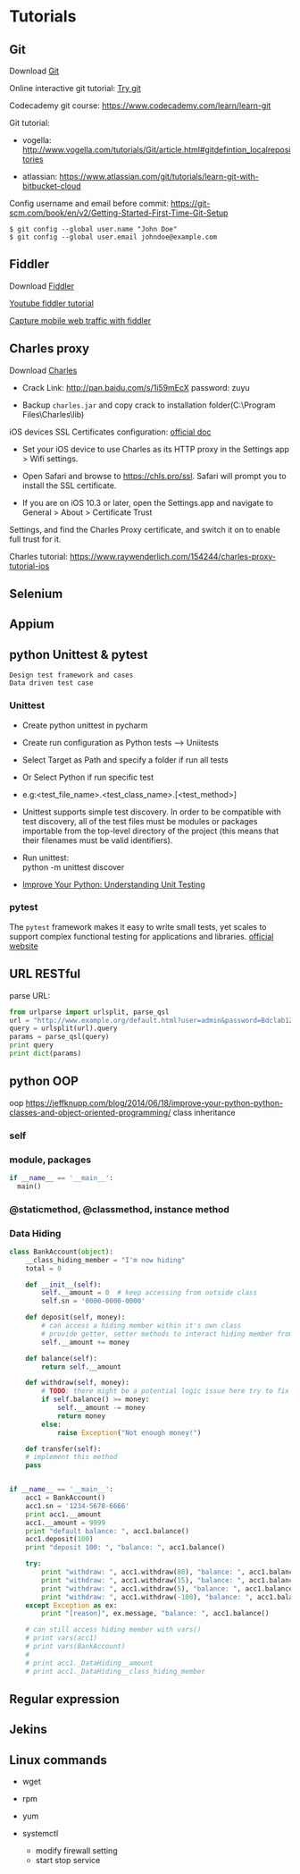 # Tutorials

## Git

Download [Git](https://git-scm.com/)

Online interactive git tutorial: [Try git](https://try.github.io/levels/1/challenges/1)  

Codecademy git course: <https://www.codecademy.com/learn/learn-git>

Git tutorial:

-   vogella: <http://www.vogella.com/tutorials/Git/article.html#gitdefintion_localrepositories>  

-   atlassian: <https://www.atlassian.com/git/tutorials/learn-git-with-bitbucket-cloud>

Config username and email before commit: <https://git-scm.com/book/en/v2/Getting-Started-First-Time-Git-Setup>

    $ git config --global user.name "John Doe"
    $ git config --global user.email johndoe@example.com

## Fiddler

Download [Fiddler](http://www.telerik.com/fiddler)

[Youtube fiddler tutorial](https://www.youtube.com/watch?v=gujBKFGwjd4&index=1&list=PLvmaC-XMqeBbw72l2G7FG7CntDTErjbHc)  

[Capture mobile web traffic with fiddler](http://www.cantoni.org/2013/11/06/capture-android-web-traffic-fiddler)  

## Charles proxy

Download [Charles](https://www.charlesproxy.com/download/)

-   Crack Link: <http://pan.baidu.com/s/1i59mEcX> password: zuyu  

-   Backup `charles.jar` and copy crack to installation folder(C:\\Program Files\\Charles\\lib)

iOS devices SSL Certificates configuration: [official doc](https://www.charlesproxy.com/documentation/using-charles/ssl-certificates/)

-   Set your iOS device to use Charles as its HTTP proxy in the Settings app > Wifi settings.

-   Open Safari and browse to <https://chls.pro/ssl>. Safari will prompt you to install the SSL certificate.  

-   If you are on iOS 10.3 or later, open the Settings.app and navigate to General > About > Certificate Trust

Settings, and find the Charles Proxy certificate, and switch it on to enable full trust for it.  

Charles tutorial: <https://www.raywenderlich.com/154244/charles-proxy-tutorial-ios>

## Selenium

## Appium

## python Unittest & pytest

    Design test framework and cases  
    Data driven test case  

### Unittest

-   Create python unittest in pycharm
-   Create run configuration as Python tests --> Uniitests
-   Select Target as Path and specify a folder if run all tests
-   Or Select Python if run specific test
-   e.g:&lt;test_file_name>.&lt;test_class_name>.\[&lt;test_method>]
-   Unittest supports simple test discovery. In order to be compatible with test discovery, all of the test files must be modules or packages importable from the top-level directory of the project (this means that their filenames must be valid identifiers).
-   Run unittest:  
        python -m unittest discover


-   [Improve Your Python: Understanding Unit Testing](https://jeffknupp.com/blog/2013/12/09/improve-your-python-understanding-unit-testing/)

### pytest

The `pytest` framework makes it easy to write small tests, yet scales to support complex functional testing for applications and libraries.
[official website](https://docs.pytest.org/en/latest/)

## URL RESTful

parse URL:  

```python
from urlparse import urlsplit, parse_qsl
url = "http://www.example.org/default.html?user=admin&password=Bdclab123"
query = urlsplit(url).query
params = parse_qsl(query)
print query
print dict(params)
```

## python OOP

oop <https://jeffknupp.com/blog/2014/06/18/improve-your-python-python-classes-and-object-oriented-programming/>
class inheritance

### self

### module, packages

```python
if __name__ == '__main__':
  main()
```

### @staticmethod, @classmethod, instance method

### Data Hiding
```python
class BankAccount(object):
    __class_hiding_member = "I'm now hiding"
    total = 0

    def __init__(self):
        self.__amount = 0  # keep accessing from outside class
        self.sn = '0000-0000-0000'

    def deposit(self, money):
        # can access a hiding member within it's own class
        # provide getter, setter methods to interact hiding member from outside
        self.__amount += money

    def balance(self):
        return self.__amount

    def withdraw(self, money):
        # TODO: there might be a potential logic issue here try to fix it
        if self.balance() >= money:
            self.__amount -= money
            return money
        else:
            raise Exception("Not enough money!")

    def transfer(self):
    # implement this method
    pass


if __name__ == '__main__':
    acc1 = BankAccount()
    acc1.sn = '1234-5678-6666'
    print acc1.__amount
    acc1.__amount = 9999
    print "default balance: ", acc1.balance()
    acc1.deposit(100)
    print "deposit 100: ", "balance: ", acc1.balance()

    try:
        print "withdraw: ", acc1.withdraw(80), "balance: ", acc1.balance()
        print "withdraw: ", acc1.withdraw(15), "balance: ", acc1.balance()
        print "withdraw: ", acc1.withdraw(5), "balance: ", acc1.balance()
        print "withdraw: ", acc1.withdraw(-100), "balance: ", acc1.balance()
    except Exception as ex:
        print "[reason]", ex.message, "balance: ", acc1.balance()

    # can still access hiding member with vars()
    # print vars(acc1)
    # print vars(BankAccount)
    #
    # print acc1._DataHiding__amount
    # print acc1._DataHiding__class_hiding_member
```


## Regular expression

## Jekins

## Linux commands

-   wget  
-   rpm  
-   yum  
-   systemctl  

    -   modify firewall setting
    -   start stop service
